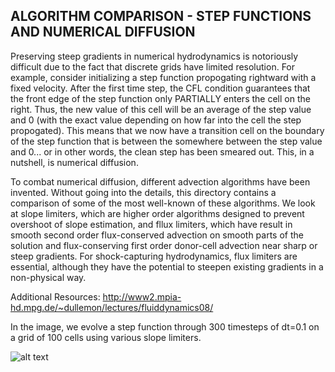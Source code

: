 ## ALGORITHM COMPARISON - STEP FUNCTIONS AND NUMERICAL DIFFUSION
Preserving steep gradients in numerical hydrodynamics is notoriously difficult due to the fact that discrete grids have limited resolution. For example, consider initializing a step function propogating rightward with a fixed velocity. After the first time step, the CFL condition guarantees that the front edge of the step function only PARTIALLY enters the cell on the right. Thus, the new value of this cell will be an average of the step value and 0 (with the exact value depending on how far into the cell the step propogated). This means that we now have a transition cell on the boundary of the step function that is between the somewhere between the step value and 0... or in other words, the clean step has been smeared out. This, in a nutshell, is numerical diffusion.

To combat numerical diffusion, different advection algorithms have been invented. Without going into the details, this directory contains a comparison of some of the most well-known of these algorithms. We look at slope limiters, which are higher order algorithms designed to prevent overshoot of slope estimation, and fllux limiters, which have result in smooth second order flux-conserved advection on smooth parts of the solution and flux-conserving first order donor-cell advection near sharp or steep gradients. For shock-capturing hydrodynamics, flux limiters are essential, although they have the potential to steepen existing gradients in a non-physical way.

Additional Resources:
http://www2.mpia-hd.mpg.de/~dullemon/lectures/fluiddynamics08/

In the image, we evolve a step function through 300 timesteps of dt=0.1 on a grid of 100 cells using various slope limiters.

![alt text](https://github.com/jakehanson/Hydrodynamics/blob/master/ALGORITHM_COMPARISON/SLOPE_LIMITERS/sim.gif)